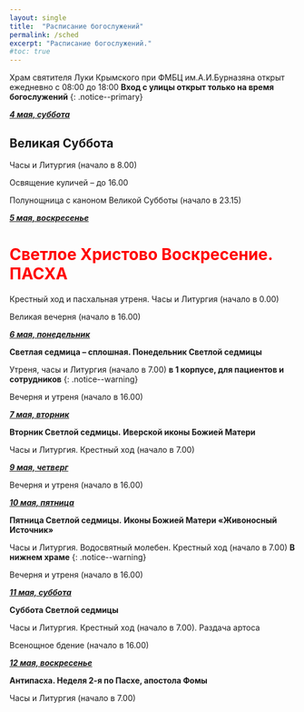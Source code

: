 ```yaml
---
layout: single
title:  "Расписание богослужений"
permalink: /sched
excerpt: "Расписание богослужений."
#toc: true
---
```


Храм святителя Луки Крымского при ФМБЦ им.А.И.Бурназяна открыт ежедневно с 08:00 до 18:00
__Вход с улицы открыт только на время богослужений__
{: .notice--primary}

<!-----
<style type="text/css">
  p {
    color: red;
  }
</style>
-->

<!-----
Вечерня и утреня (начало в 16.00) – в 1 корпусе (с пропуском)
{: .notice--warning}
-->

**_<span style="text-decoration:underline;">4 мая, суббота</span>_**

## **Великая Суббота**

Часы и Литургия (начало в 8.00)

Освящение куличей – до 16.00

Полунощница с каноном Великой Субботы (начало в 23.15)

**_<span style="text-decoration:underline;">5 мая, воскресенье</span>_**

# **<span style="color:red;">Светлое Христово Воскресение. ПАСХА</span>**

Крестный ход и пасхальная утреня. Часы и Литургия (начало в 0.00)

Великая вечерня (начало в 16.00)

**_<span style="text-decoration:underline;">6 мая, понедельник</span>_**

**Светлая седмица – сплошная. Понедельник Светлой седмицы**

Утреня, часы и Литургия (начало в 7.00) **в 1 корпусе, для пациентов и сотрудников**
{: .notice--warning}

Вечерня и утреня (начало в 16.00)

**_<span style="text-decoration:underline;">7 мая, вторник</span>_**

**Вторник Светлой седмицы.** **Иверской иконы Божией Матери**

Часы и Литургия. Крестный ход (начало в 7.00)

**_<span style="text-decoration:underline;">9 мая, четверг</span>_**

Вечерня и утреня (начало в 16.00)

**_<span style="text-decoration:underline;">10 мая, пятница</span>_**

**Пятница Светлой седмицы.** **Иконы Божией Матери «Живоносный Источник»**

Часы и Литургия. Водосвятный молебен. Крестный ход (начало в 7.00) **В нижнем храме**
{: .notice--warning}

Вечерня и утреня (начало в 16.00)

**_<span style="text-decoration:underline;">11 мая, суббота</span>_**

**Суббота Светлой седмицы**

Часы и Литургия. Крестный ход (начало в 7.00). Раздача артоса

Всенощное бдение (начало в 16.00)

**_<span style="text-decoration:underline;">12 мая, воскресенье</span>_**

**Антипасха. Неделя 2-я по Пасхе, апостола Фомы**

Часы и Литургия (начало в 7.00)